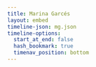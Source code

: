 ```yaml
---
title: Marina Garcés
layout: embed
timeline-json: mg.json
timeline-options: 
  start_at_end: false
  hash_bookmark: true
  timenav_position: bottom
---
```

